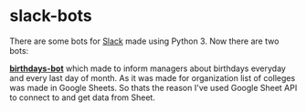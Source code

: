 # slack-bots
There are some bots for [Slack](https://slack.com/) made using Python 3. Now there are two bots:

[**birthdays-bot**](https://github.com/DimaOrdenov/slack-bots/tree/master/birthdays-bot) which made to inform managers about birthdays everyday and every last day of month. As it was made for organization list of colleges was made in Google Sheets. So thats the reason I've used Google Sheet API to connect to and get data from Sheet.

